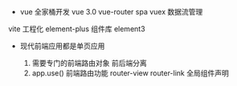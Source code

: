 - vue 全家桶开发 
   vue 3.0 
   vue-router spa 
   vuex 数据流管理

vite 工程化 
element-plus 组件库 
element3

- 现代前端应用都是单页应用

    1. 需要专门的前端路由对象 
        前后端分离
    2. app.use() 
        前端路由功能 
        router-view router-link 全局组件声明